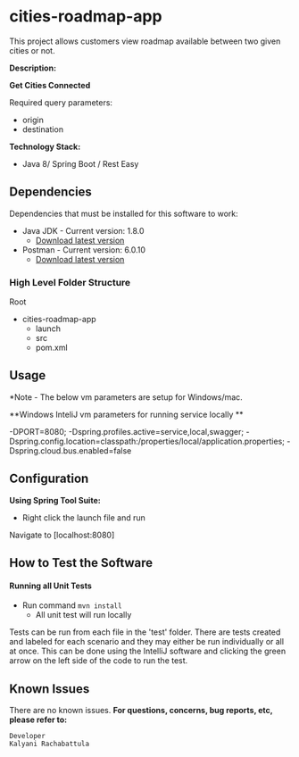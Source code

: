 # cities-roadmap-app
This project allows customers view roadmap available between two given cities or not.

**Description:**


**Get Cities Connected**

Required query parameters:
* origin
* destination

**Technology Stack:**
  - Java 8/ Spring Boot / Rest Easy

## Dependencies

Dependencies that must be installed for this software to work:
* Java JDK - Current version: 1.8.0
    - [Download latest version](http://www.oracle.com/technetwork/java/javase/downloads/jdk8-downloads-2133151.html)
* Postman - Current version: 6.0.10
    - [Download latest version](https://www.getpostman.com/apps)

### High Level Folder Structure
Root
- cities-roadmap-app
   - launch
    - src
    - pom.xml

## Usage
*Note - The below vm parameters are setup for Windows/mac.

**Windows InteliJ vm parameters for running service locally **

-DPORT=8080;
-Dspring.profiles.active=service,local,swagger;
-Dspring.config.location=classpath:/properties/local/application.properties;
-Dspring.cloud.bus.enabled=false

## Configuration

**Using Spring Tool Suite:**
- Right click the launch file and run

Navigate to [localhost:8080]

## How to Test the Software
#### Running all Unit Tests
- Run command ```mvn install```
    - All unit test will run locally

Tests can be run from each file in the 'test' folder. There are tests created and labeled for each scenario and they may
either be run individually or all at once. This can be done using the IntelliJ software and clicking the green arrow on
the left side of the code to run the test.

## Known Issues
There are no known issues.
**For questions, concerns, bug reports, etc, please refer to:**

    Developer
    Kalyani Rachabattula
